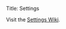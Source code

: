 Title: Settings

Visit the <i class="fa fa-github-alt"></i> [Settings Wiki](https://github.com/nairobilug/pelican-alchemy/wiki/Settings).

